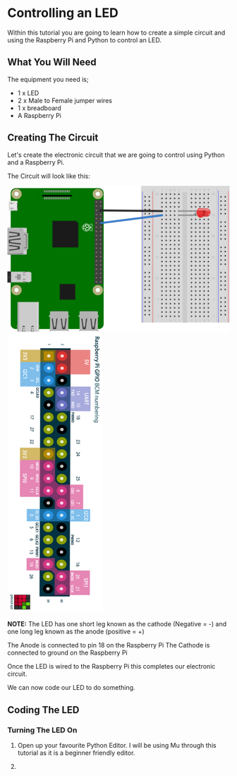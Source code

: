 # Controlling an LED

Within this tutorial you are going to learn how to create a simple circuit and using the Raspberry Pi and Python to control an LED.

## What You Will Need

The equipment you need is;

* 1 x LED
* 2 x Male to Female jumper wires
* 1 x breadboard
* A Raspberry Pi

## Creating The Circuit

Let's create the electronic circuit that we are going to control using Python and a Raspberry Pi.

The Circuit will look like this:

![LED Circuit](Images/LEDCircuit.png) ![GPIO pin out](Images/PinOut.png)

**NOTE:** The LED has one short leg known as the cathode (Negative = -) and one long leg known as the anode (positive = +)

The Anode is connected to pin 18 on the Raspberry Pi
The Cathode is connected to ground on the Raspberry Pi

Once the LED is wired to the Raspberry Pi this completes our electronic circuit.

We can now code our LED to do something.

## Coding The LED

### Turning The LED On

1. Open up your favourite Python Editor. I will be using Mu through this tutorial as it is a beginner friendly editor.

2.  